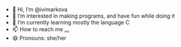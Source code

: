 - 👋 Hi, I’m @ivimarkova 
- 👀 I’m interested in making programs, and have fun while doing it
- 🌱 I’m currently learning mostly the language C
- 📫 How to reach me [...](https://linktr.ee/Ivie_)
- 😄 Pronouns: she/her

<!---
ivimarkova/ivimarkova is a ✨ special ✨ repository because its `README.md` (this file) appears on your GitHub profile.
You can click the Preview link to take a look at your changes.
--->
